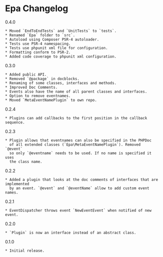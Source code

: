 Epa Changelog
=============

0.4.0

	* Moved `EndToEndTests` and `UnitTests` to `tests`.
	* Renamed `Epa` folder to `src`.
	* Autoload using Composer PSR-4 autoloader.
	* Tests use PSR-4 namespacing.
	* Tests use phpunit xml file for configuration.
    * Formatting conform to PSR-2.
    * Added code coverage to phpunit xml configuration.

0.3.0

	* Added public API.
	* Removed `@package` in docblocks.
	* Renaming of some classes, interfaces and methods.
	* Improved Doc Comments.
	* Events also have the name of all parent classes and interfaces.
	* Option to remove eventnames.
	* Moved `MetaEventNamePlugin` to own repo.

0.2.4

	* Plugins can add callbacks to the first position in the callback sequence.

0.2.3

	* Plugin allows that eventnames can also be specified in the PHPDoc
	  of all extended classes (`Epa\MetaEventNamePlugin`). Removed `@event`
	  so only `@eventname` needs to be used. If no name is specified it uses
	  the class name.

0.2.2

	* Added a plugin that looks at the doc comments of interfaces that are implemented
	  by an event. `@event` and `@eventName` allow to add custom event names.

0.2.1

	* EventDispatcher throws event `NewEventEvent` when notified of new event.

0.2.0

	* `Plugin` is now an interface instead of an abstract class.

0.1.0

	* Initial release.
